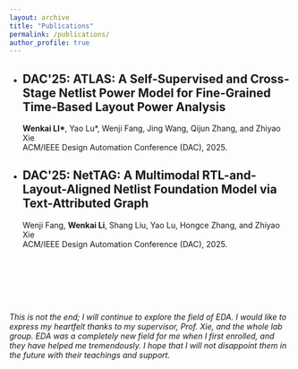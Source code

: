 ```yaml
---
layout: archive
title: "Publications"
permalink: /publications/
author_profile: true
---
```


- ## DAC'25: ATLAS: A Self-Supervised and Cross-Stage Netlist Power Model for Fine-Grained Time-Based Layout Power Analysis
  __Wenkai LI\*__, Yao Lu\*, Wenji Fang, Jing Wang, Qijun Zhang, and Zhiyao Xie  
  ACM/IEEE Design Automation Conference (DAC), 2025.  

- ## DAC'25: NetTAG: A Multimodal RTL-and-Layout-Aligned Netlist Foundation Model via Text-Attributed Graph
  Wenji Fang, __Wenkai Li__, Shang Liu, Yao Lu, Hongce Zhang, and Zhiyao Xie  
  ACM/IEEE Design Automation Conference (DAC), 2025.    
 



<br>
<br>
<br>
<br>
<br>




_This is not the end; I will continue to explore the field of EDA. I would like to express my heartfelt thanks to my supervisor, Prof. Xie, and the whole lab group. EDA was a completely new field for me when I first enrolled, and they have helped me tremendously. I hope that I will not disappoint them in the future with their teachings and support._
